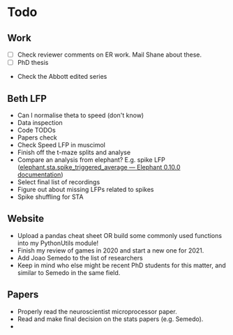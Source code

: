 # Todo

## Work

- [ ] Check reviewer comments on ER work. Mail Shane about these.
- [ ] PhD thesis
- Check the Abbott edited series

## Beth LFP

- Can I normalise theta to speed (don't know)
- Data inspection
- Code TODOs
- Papers check
- Check Speed LFP in muscimol
- Finish off the t-maze splits and analyse
- Compare an analysis from elephant? E.g. spike LFP ([elephant.sta.spike_triggered_average — Elephant 0.10.0 documentation](https://elephant.readthedocs.io/en/latest/reference/_toctree/sta/elephant.sta.spike_triggered_average.html#elephant.sta.spike_triggered_average))
- Select final list of recordings
- Figure out about missing LFPs related to spikes
- Spike shuffling for STA

## Website

- Upload a pandas cheat sheet OR build some commonly used functions into my PythonUtils module!
- Finish my review of games in 2020 and start a new one for 2021.
- Add Joao Semedo to the list of researchers
- Keep in mind who else might be recent PhD students for this matter, and similar to Semedo in the same field.

## Papers

- Properly read the neuroscientist microprocessor paper.
- Read and make final decision on the stats papers (e.g. Semedo).
- 